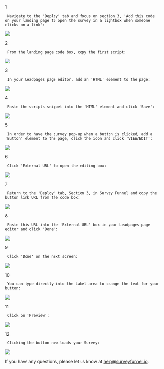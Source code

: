 1

     Navigate to the 'Deploy' tab and focus on section 3, 'Add this code on your landing page to open the survey in a lightbox when someone clicks on a link': 

![](https://d33v4339jhl8k0.cloudfront.net/docs/assets/53974d6ce4b0c76107b109d1/images/59cd195a2c7d3a73488d3cc2/file-MzdR4yMe4F.png)

2

     From the landing page code box, copy the first script: 

![](https://d33v4339jhl8k0.cloudfront.net/docs/assets/53974d6ce4b0c76107b109d1/images/59cd197e042863033a1d356d/file-KBNOMH1b3q.png)

3

     In your Leadpages page editor, add an 'HTML' element to the page: 

![](https://d33v4339jhl8k0.cloudfront.net/docs/assets/53974d6ce4b0c76107b109d1/images/5878f687c697915403a0e060/file-33eLSD44sO.png)

4

     Paste the scripts snippet into the 'HTML' element and click 'Save': 

![](https://d33v4339jhl8k0.cloudfront.net/docs/assets/53974d6ce4b0c76107b109d1/images/59cd1c622c7d3a73488d3d04/file-FgLlbPVO6x.png)

5

     In order to have the survey pop-up when a button is clicked, add a 'Button' element to the page, click the icon and click 'VIEW/EDIT': 

![](https://d33v4339jhl8k0.cloudfront.net/docs/assets/53974d6ce4b0c76107b109d1/images/5878f7c390336009736c66f8/file-WOV8H28ukv.png)

6

     Click 'External URL' to open the editing box: 

![](https://d33v4339jhl8k0.cloudfront.net/docs/assets/53974d6ce4b0c76107b109d1/images/5878f7ea90336009736c66fb/file-Waepw7xtQ2.png)

7

     Return to the 'Deploy' tab, Section 3, in Survey Funnel and copy the button link URL from the code box: 

![](https://d33v4339jhl8k0.cloudfront.net/docs/assets/53974d6ce4b0c76107b109d1/images/59cd1a95042863033a1d357a/file-pu0Lm5hnlf.png)

8

     Paste this URL into the 'External URL' box in your Leadpages page editor and click 'Done': 

![](https://d33v4339jhl8k0.cloudfront.net/docs/assets/53974d6ce4b0c76107b109d1/images/5878f82ac697915403a0e074/file-P15kTKwMym.png)

9

     Click 'Done' on the next screen: 

![](https://d33v4339jhl8k0.cloudfront.net/docs/assets/53974d6ce4b0c76107b109d1/images/5878f87390336009736c6703/file-4TT2fPUkCL.png)

10

     You can type directly into the Label area to change the text for your button: 

![](https://d33v4339jhl8k0.cloudfront.net/docs/assets/53974d6ce4b0c76107b109d1/images/5878f8acc697915403a0e07d/file-vS1yiqJxE7.png)

11

     Click on 'Preview': 

![](https://d33v4339jhl8k0.cloudfront.net/docs/assets/53974d6ce4b0c76107b109d1/images/5878f94290336009736c670d/file-fgj1gsMqls.png)

12

     Clicking the button now loads your Survey: 

![](https://d33v4339jhl8k0.cloudfront.net/docs/assets/53974d6ce4b0c76107b109d1/images/59a988e8042863033a1c86fd/file-pI5PeiLan3.png)

If you have any questions, please let us know at
[help@surveyfunnel.io](mailto:mailto:help@surveyfunnel.io).

